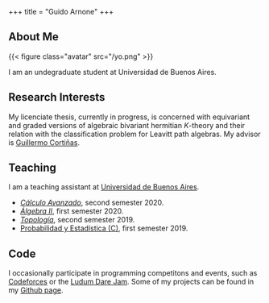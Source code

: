 
+++
title = "Guido Arnone"
+++

[//]: # (------------- MathJax support --------------)

<script type="text/javascript"
  src="https://cdn.mathjax.org/mathjax/latest/MathJax.js?config=TeX-AMS-MML_HTMLorMML">
</script>

<script type="text/x-mathjax-config">
MathJax.Hub.Config({
  tex2jax: {
    inlineMath: [['$','$'], ['\\(','\\)']],
    displayMath: [['$$','$$'], ['\[','\]']],
    processEscapes: true,
    processEnvironments: true,
    skipTags: ['script', 'noscript', 'style', 'textarea', 'pre'],
    TeX: { equationNumbers: { autoNumber: "AMS" },
         extensions: ["AMSmath.js", "AMSsymbols.js"] }
  }
});
</script>

<script type="text/x-mathjax-config">
  MathJax.Hub.Queue(function() {
    // Fix <code> tags after MathJax finishes running. This is a
    // hack to overcome a shortcoming of Markdown. Discussion at
    // https://github.com/mojombo/jekyll/issues/199
    var all = MathJax.Hub.getAllJax(), i;
    for(i = 0; i < all.length; i += 1) {
        all[i].SourceElement().parentNode.className += ' has-jax';
    }
});
</script>

[//]: # (----------------------------------------)

## About Me

{{< figure class="avatar" src="/yo.png" >}}

I am an undegraduate student at Universidad de Buenos Aires.

## Research Interests

My licenciate thesis, currently in progress, is concerned with equivariant and
graded versions of algebraic bivariant hermitian $K$-theory and their relation
with the classification problem for Leavitt path algebras.
My advisor is [Guillermo Cortiñas](http://mate.dm.uba.ar/~gcorti/).

[//]: # (## Publications)

## Teaching 

I am a teaching assistant at [Universidad de Buenos
Aires](http://web.dm.uba.ar/). 

  - [*Cálculo Avanzado*](http://cms.dm.uba.ar/academico/programas/Calculo_Avanzado), second semester 2020.
  - [*Álgebra II*](http://cms.dm.uba.ar/academico/materias/1ercuat2020/algebra_II/), first semester 2020.
  - [*Topología*](http://cms.dm.uba.ar/academico/materias/2docuat2019/topologia/), second semester 2019.
  - [Probabilidad y Estadística (C)](http://cms.dm.uba.ar/academico/materias/1ercuat2019/probabilidades_y_estadistica_C/), first semester 2019.

## Code

I occasionally participate in programming competitons and events, such as
[Codeforces](https://codeforces.com/) or the
[Ludum Dare Jam](https://ldjam.com/). Some of my projects can be found in my
[Github page](https://github.com/guidoarnone). 